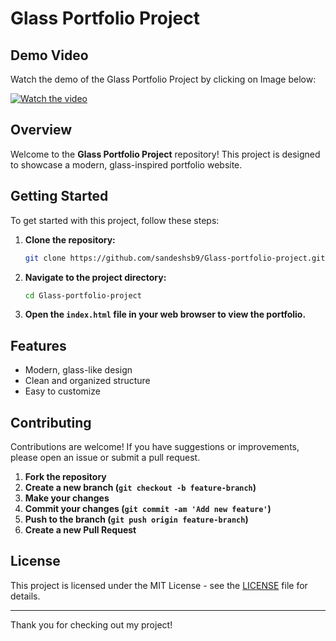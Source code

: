 # Glass Portfolio Project

## Demo Video

Watch the demo of the Glass Portfolio Project by clicking on Image below:

[![Watch the video](https://github.com/sandeshsb9/Glass-portfolio-project/blob/master/demo/demo.gif)]()



## Overview

Welcome to the **Glass Portfolio Project** repository! This project is designed to showcase a modern, glass-inspired portfolio website.


## Getting Started

To get started with this project, follow these steps:

1. **Clone the repository:**

    ```bash
    git clone https://github.com/sandeshsb9/Glass-portfolio-project.git
    ```

2. **Navigate to the project directory:**

    ```bash
    cd Glass-portfolio-project
    ```

3. **Open the `index.html` file in your web browser to view the portfolio.**

## Features

- Modern, glass-like design
- Clean and organized structure
- Easy to customize

## Contributing

Contributions are welcome! If you have suggestions or improvements, please open an issue or submit a pull request.

1. **Fork the repository**
2. **Create a new branch (`git checkout -b feature-branch`)**
3. **Make your changes**
4. **Commit your changes (`git commit -am 'Add new feature'`)**
5. **Push to the branch (`git push origin feature-branch`)**
6. **Create a new Pull Request**

## License

This project is licensed under the MIT License - see the [LICENSE](LICENSE) file for details.



---

Thank you for checking out my project!

